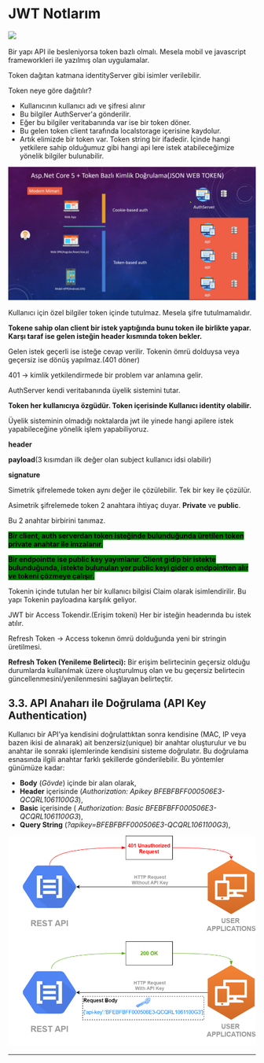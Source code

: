 # JWT Notlarım

![](../../.gitbook/assets/Screenshot\_1.png)

Bir yapı API ile besleniyorsa token bazlı olmalı. Mesela mobil ve javascript frameworkleri ile yazılmış olan uygulamalar.

Token dağıtan katmana identityServer gibi isimler verilebilir.

Token neye göre dağıtılır?

* Kullanıcının kullanıcı adı ve şifresi alınır
* Bu bilgiler AuthServer'a gönderilir.
* Eğer bu bilgiler veritabanında var ise bir token döner.
* Bu gelen token client tarafında localstorage içerisine kaydolur.
* Artık elimizde bir token var. Token string bir ifadedir. İçinde hangi yetkilere sahip olduğumuz gibi hangi api lere istek atabileceğimize yönelik bilgiler bulunabilir.

![](<../../.gitbook/assets/image (7) (1) (1).png>)

Kullanıcı için özel bilgiler token içinde tutulmaz. Mesela şifre tutulmamalıdır.

**Tokene sahip olan client bir istek yaptığında bunu token ile birlikte yapar. Karşı taraf ise gelen isteğin header kısmında token bekler.**

Gelen istek geçerli ise isteğe cevap verilir. Tokenin ömrü dolduysa veya geçersiz ise dönüş yapılmaz.(401 döner)

401 -> kimlik yetkilendirmede bir problem var anlamına gelir.

AuthServer kendi veritabanında üyelik sistemini tutar.

**Token her kullanıcıya özgüdür. Token içerisinde Kullanıcı identity olabilir.**

Üyelik sisteminin olmadığı noktalarda jwt ile yinede hangi apilere istek yapabileceğine yönelik işlem yapabiliyoruz.

**header**

**payload**(3 kısımdan ilk değer olan subject kullanıcı idsi olabilir)

**signature**

Simetrik şifrelemede token aynı değer ile çözülebilir. Tek bir key ile çözülür.

Asimetrik şifrelemede token 2 anahtara ihtiyaç duyar. **Private** ve **public**.

Bu 2 anahtar birbirini tanımaz.

<mark style="background-color:green;">**Bir client, auth serverdan token isteğinde bulunduğunda üretilen token private anahtar ile imzalanır.**</mark>

<mark style="background-color:green;">**Bir endpointte ise public key yayımlanır. Client gidip bir istekte bulunduğunda, istekte bulunulan yer public keyi gider o endpointten alır ve tokeni çözmeye çalışır.**</mark>

Tokenin içinde tutulan her bir kullanıcı bilgisi Claim olarak isimlendirilir. Bu yapı Tokenin payloadına karşılık geliyor.

JWT bir Access Tokendir.(Erişim tokeni) Her bir isteğin headerında bu istek atılır.

Refresh Token -> Access tokenın ömrü dolduğunda yeni bir stringin üretilmesi.

**Refresh Token (Yenileme Belirteci):** Bir erişim belirtecinin geçersiz olduğu durumlarda kullanılmak üzere oluşturulmuş olan ve bu geçersiz belirtecin güncellenmesini/yenilenmesini sağlayan belirteçtir.

## 3.3. API Anaharı ile Doğrulama (API Key Authentication) <a href="#9860" id="9860"></a>

Kullanıcı bir API’ya kendisini doğrulattıktan sonra kendisine (MAC, IP veya bazen ikisi de alınarak) ait benzersiz(unique) bir anahtar oluşturulur ve bu anahtar ile sonraki işlemlerinde kendisini sisteme doğrulatır. Bu doğrulama esnasında ilgili anahtar farklı şekillerde gönderilebilir. Bu yöntemler günümüze kadar:

* **Body** (_Gövde_) içinde bir alan olarak,
* **Header** içerisinde (_Authorization: Apikey BFEBFBFF000506E3-QCQRL1061100G3_),
* **Basic** içerisinde ( _Authorization: Basic BFEBFBFF000506E3-QCQRL1061100G3_),
* **Query String** (_?apikey=BFEBFBFF000506E3-QCQRL1061100G3_),

![](<../../.gitbook/assets/image (6).png>)

***
